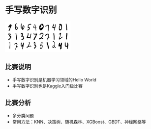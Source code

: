 # 手写数字识别
![image](./image/DR.png)<br>

## 比赛说明
- 手写数字识别是机器学习领域的Hello World
- 手写数字识别也是Kaggle入门级比赛
## 比赛分析
- 多分类问题
- 常用方法：KNN、决策树、随机森林、XGBoost、GBDT、神经网络等
